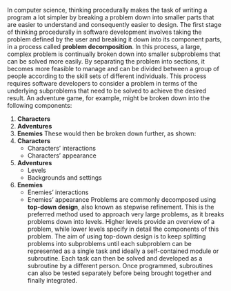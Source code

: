 In computer science, thinking procedurally makes the task of writing a program a lot simpler by breaking a problem down into smaller parts that are easier to understand and consequently easier to design.
The first stage of thinking procedurally in software development involves taking the problem defined by the user and breaking it down into its component parts, in a process called **problem decomposition**. In this process, a large, complex problem is continually broken down into smaller subproblems that can be solved more easily. By separating the problem into sections, it becomes more feasible to manage and can be divided between a group of people according to the skill sets of different individuals.
This process requires software developers to consider a problem in terms of the underlying subproblems that need to be solved to achieve the desired result. An adventure game, for example, might be broken down into the following components:
1. **Characters**
2. **Adventures**
3. **Enemies**
These would then be broken down further, as shown:
1. **Characters**
    - Characters’ interactions
    - Characters’ appearance
2. **Adventures**
    - Levels
    - Backgrounds and settings
3. **Enemies**
    - Enemies’ interactions
    - Enemies’ appearance
Problems are commonly decomposed using **top-down design**, also known as stepwise refinement. This is the preferred method used to approach very large problems, as it breaks problems down into levels. Higher levels provide an overview of a problem, while lower levels specify in detail the components of this problem.
The aim of using top-down design is to keep splitting problems into subproblems until each subproblem can be represented as a single task and ideally a self-contained module or subroutine. Each task can then be solved and developed as a subroutine by a different person. Once programmed, subroutines can also be tested separately before being brought together and finally integrated.